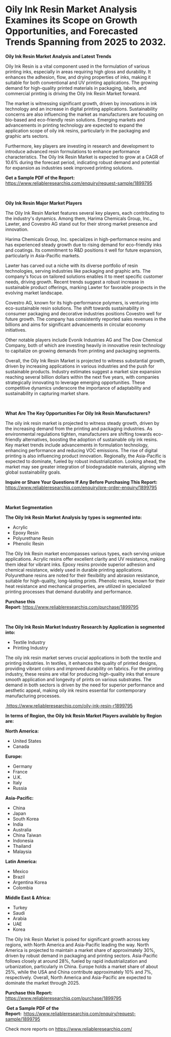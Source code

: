 <p><h1>Oily Ink Resin Market Analysis Examines its Scope on Growth Opportunities, and Forecasted Trends Spanning from 2025 to 2032.</h1></p><p><strong>Oily Ink Resin Market Analysis and Latest Trends</strong></p>
<p><p>Oily Ink Resin is a vital component used in the formulation of various printing inks, especially in areas requiring high gloss and durability. It enhances the adhesion, flow, and drying properties of inks, making it suitable for both conventional and UV printing applications. The growing demand for high-quality printed materials in packaging, labels, and commercial printing is driving the Oily Ink Resin Market forward. </p><p>The market is witnessing significant growth, driven by innovations in ink technology and an increase in digital printing applications. Sustainability concerns are also influencing the market as manufacturers are focusing on bio-based and eco-friendly resin solutions. Emerging markets and advancements in printing technology are expected to expand the application scope of oily ink resins, particularly in the packaging and graphic arts sectors. </p><p>Furthermore, key players are investing in research and development to introduce advanced resin formulations to enhance performance characteristics. The Oily Ink Resin Market is expected to grow at a CAGR of 10.6% during the forecast period, indicating robust demand and potential for expansion as industries seek improved printing solutions.</p></p>
<p><strong>Get a Sample PDF of the Report:&nbsp;</strong> <a href="https://www.reliableresearchiq.com/enquiry/request-sample/1899795?utm_campaign=2271&utm_medium=2&utm_source=Github&utm_content=ia&utm_term=03042025&utm_id=oily-ink-resin">https://www.reliableresearchiq.com/enquiry/request-sample/1899795</a></p>
<p>&nbsp;</p>
<p><strong>Oily Ink Resin Major Market Players</strong></p>
<p><p>The Oily Ink Resin Market features several key players, each contributing to the industry's dynamics. Among them, Harima Chemicals Group, Inc., Lawter, and Covestro AG stand out for their strong market presence and innovation.</p><p>Harima Chemicals Group, Inc. specializes in high-performance resins and has experienced steady growth due to rising demand for eco-friendly inks and coatings. Its commitment to R&D positions it well for future expansion, particularly in Asia-Pacific markets.</p><p>Lawter has carved out a niche with its diverse portfolio of resin technologies, serving industries like packaging and graphic arts. The company's focus on tailored solutions enables it to meet specific customer needs, driving growth. Recent trends suggest a robust increase in sustainable product offerings, marking Lawter for favorable prospects in the evolving market landscape.</p><p>Covestro AG, known for its high-performance polymers, is venturing into eco-sustainable resin solutions. The shift towards sustainability in consumer packaging and decorative industries positions Covestro well for future growth. The company has consistently reported sales revenues in the billions and aims for significant advancements in circular economy initiatives.</p><p>Other notable players include Evonik Industries AG and The Dow Chemical Company, both of which are investing heavily in innovative resin technology to capitalize on growing demands from printing and packaging segments.</p><p>Overall, the Oily Ink Resin Market is projected to witness substantial growth, driven by increasing applications in various industries and the push for sustainable products. Industry estimates suggest a market size expansion reaching several billion dollars within the next five years, with companies strategically innovating to leverage emerging opportunities. These competitive dynamics underscore the importance of adaptability and sustainability in capturing market share.</p></p>
<p>&nbsp;</p>
<p><strong>What Are The Key Opportunities For Oily Ink Resin Manufacturers?</strong></p>
<p><p>The oily ink resin market is projected to witness steady growth, driven by the increasing demand from the printing and packaging industries. As environmental regulations tighten, manufacturers are shifting towards eco-friendly alternatives, boosting the adoption of sustainable oily ink resins. Key market trends include advancements in formulation technology, enhancing performance and reducing VOC emissions. The rise of digital printing is also influencing product innovation. Regionally, the Asia-Pacific is expected to dominate, fueled by robust industrialization. Looking ahead, the market may see greater integration of biodegradable materials, aligning with global sustainability goals.</p></p>
<p><strong>Inquire or Share Your Questions If Any Before Purchasing This Report:</strong> <a href="https://www.reliableresearchiq.com/enquiry/pre-order-enquiry/1899795?utm_campaign=2271&utm_medium=2&utm_source=Github&utm_content=ia&utm_term=03042025&utm_id=oily-ink-resin">https://www.reliableresearchiq.com/enquiry/pre-order-enquiry/1899795</a></p>
<p>&nbsp;</p>
<p><strong>Market Segmentation</strong></p>
<p><strong>The Oily Ink Resin Market Analysis by types is segmented into:</strong></p>
<p><ul><li>Acrylic</li><li>Epoxy Resin</li><li>Polyurethane Resin</li><li>Phenolic Resin</li></ul></p>
<p><p>The Oily Ink Resin market encompasses various types, each serving unique applications. Acrylic resins offer excellent clarity and UV resistance, making them ideal for vibrant inks. Epoxy resins provide superior adhesion and chemical resistance, widely used in durable printing applications. Polyurethane resins are noted for their flexibility and abrasion resistance, suitable for high-quality, long-lasting prints. Phenolic resins, known for their heat resistance and mechanical properties, are utilized in specialized printing processes that demand durability and performance.</p></p>
<p><strong>Purchase this Report:&nbsp;</strong><a href="https://www.reliableresearchiq.com/purchase/1899795?utm_campaign=2271&utm_medium=2&utm_source=Github&utm_content=ia&utm_term=03042025&utm_id=oily-ink-resin">https://www.reliableresearchiq.com/purchase/1899795</a></p>
<p>&nbsp;</p>
<p><strong>The Oily Ink Resin Market Industry Research by Application is segmented into:</strong></p>
<p><ul><li>Textile Industry</li><li>Printing Industry</li></ul></p>
<p><p>The oily ink resin market serves crucial applications in both the textile and printing industries. In textiles, it enhances the quality of printed designs, providing vibrant colors and improved durability on fabrics. For the printing industry, these resins are vital for producing high-quality inks that ensure smooth application and longevity of prints on various substrates. The demand in both sectors is driven by the need for superior performance and aesthetic appeal, making oily ink resins essential for contemporary manufacturing processes.</p></p>
<p><a href="https://www.reliableresearchiq.com/oily-ink-resin-r1899795?utm_campaign=2271&utm_medium=2&utm_source=Github&utm_content=ia&utm_term=03042025&utm_id=oily-ink-resin">&nbsp;https://www.reliableresearchiq.com/oily-ink-resin-r1899795</a></p>
<p><strong>In terms of Region, the Oily Ink Resin Market Players available by Region are:</strong></p>
<p>
    <p> <strong> North America: </strong>
        <ul>
            <li>United States</li>
            <li>Canada</li>
        </ul>
        </p> 
    <p> <strong> Europe: </strong>
        <ul>
            <li>Germany</li>
            <li>France</li>
            <li>U.K.</li>
            <li>Italy</li>
            <li>Russia</li>
        </ul>
        </p> 
    <p> <strong> Asia-Pacific: </strong>
        <ul>
            <li>China</li>
            <li>Japan</li>
            <li>South Korea</li>
            <li>India</li>
            <li>Australia</li>
            <li>China Taiwan</li>
            <li>Indonesia</li>
            <li>Thailand</li>
            <li>Malaysia</li>
        </ul>
        </p> 
    <p> <strong> Latin America: </strong>
        <ul>
            <li>Mexico</li>
            <li>Brazil</li>
            <li>Argentina Korea</li>
            <li>Colombia</li>
        </ul>
        </p> 
    <p> <strong> Middle East & Africa: </strong>
        <ul>
            <li>Turkey</li>
            <li>Saudi</li>
            <li>Arabia</li>
            <li>UAE</li>
            <li>Korea</li>
        </ul>
    </p>
    </p>
<p><p>The Oily Ink Resin Market is poised for significant growth across key regions, with North America and Asia-Pacific leading the way. North America is projected to maintain a market share of approximately 30%, driven by robust demand in packaging and printing sectors. Asia-Pacific follows closely at around 28%, fueled by rapid industrialization and urbanization, particularly in China. Europe holds a market share of about 25%, while the USA and China contribute approximately 10% and 7%, respectively. Overall, North America and Asia-Pacific are expected to dominate the market through 2025.</p></p>
<p><strong>Purchase this Report: </strong><a href="https://www.reliableresearchiq.com/purchase/1899795?utm_campaign=2271&utm_medium=2&utm_source=Github&utm_content=ia&utm_term=03042025&utm_id=oily-ink-resin">https://www.reliableresearchiq.com/purchase/1899795</a></p>
<p>&nbsp;<strong>Get a Sample PDF of the Report:&nbsp;&nbsp;</strong><a href="https://www.reliableresearchiq.com/enquiry/request-sample/1899795?utm_campaign=2271&utm_medium=2&utm_source=Github&utm_content=ia&utm_term=03042025&utm_id=oily-ink-resin">https://www.reliableresearchiq.com/enquiry/request-sample/1899795</a></p>
<p><strong></strong></p>
<p>Check more reports on <a href="https://www.reliableresearchiq.com/?utm_campaign=2271&utm_medium=2&utm_source=Github&utm_content=ia&utm_term=03042025&utm_id=oily-ink-resin">https://www.reliableresearchiq.com/</a></p>